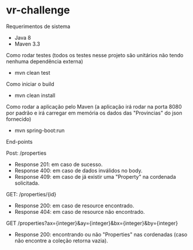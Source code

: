 # vr-challenge

Requerimentos de sistema
- Java 8
- Maven 3.3

Como rodar testes (todos os testes nesse projeto são unitários não tendo nenhuma dependência externa)
- mvn clean test

Como iniciar o build
- mvn clean install

Como rodar a aplicação pelo Maven (a aplicação irá rodar na porta 8080 por padrão e irá carregar em memória os dados das "Provincias" do json fornecido)
- mvn spring-boot:run

End-points

Post: /properties
- Response 201: em caso de sucesso.
- Response 400: em caso de dados inválidos no body.
- Response 409: em caso de já existir uma "Property" na cordenada solicitada.

GET: /properties/{id}
- Response 200: em caso de resource encontrado.
- Response 404: em caso de resource não encontrado.

GET /properties?ax={integer}&ay={integer}&bx={integer}&by={integer}
- Response 200: encontrando ou não "Properties" nas cordenadas (caso não encontre a coleção retorna vazia).
